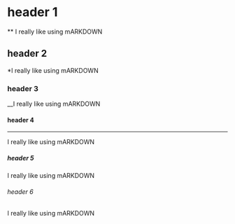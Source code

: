 # header 1

** I really like using mARKDOWN

## header 2

*I really like using mARKDOWN

### header 3

__I really like using mARKDOWN

#### header 4
______________________________________
I really like using mARKDOWN

##### header 5
I really like using mARKDOWN

###### header 6
I really like using mARKDOWN
